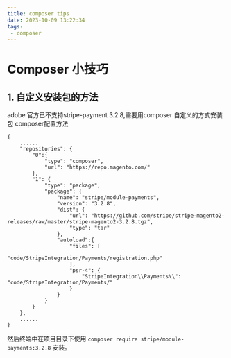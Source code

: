 ```yaml
---
title: composer tips
date: 2023-10-09 13:22:34
tags:
 - composer
---
```

# Composer 小技巧
## 1. 自定义安装包的方法
adobe 官方已不支持stripe-payment 3.2.8,需要用composer 自定义的方式安装包
composer配置方法
```
{
    ......
    "repositories": {
        "0":{
            "type": "composer",
            "url": "https://repo.magento.com/"
        },
        "1": {
            "type": "package",
            "package": {
                "name": "stripe/module-payments",
                "version": "3.2.8",
                "dist": {
                    "url": "https://github.com/stripe/stripe-magento2-releases/raw/master/stripe-magento2-3.2.8.tgz",
                    "type": "tar"
                },
                "autoload":{
                    "files": [
                        "code/StripeIntegration/Payments/registration.php"
                    ],
                    "psr-4": {
                        "StripeIntegration\\Payments\\": "code/StripeIntegration/Payments/"
                    }
                }
            }
        }
    },
    ......
}
```
然后终端中在项目目录下使用 `composer require stripe/module-payments:3.2.8` 安装。